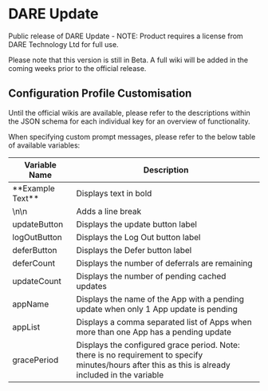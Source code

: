 # DARE Update
Public release of DARE Update - NOTE: Product requires a license from DARE Technology Ltd for full use.

Please note that this version is still in Beta. A full wiki will be added in the coming weeks prior to the official release.

## Configuration Profile Customisation

Until the official wikis are available, please refer to the descriptions within the JSON schema for each individual key for an overview of functionality.

When specifying custom prompt messages, please refer to the below table of available variables:

| Variable Name      | Description |
| ----------- | ----------- |
| \*\*Example Text\*\*  | Displays text in bold        |
| \n\n  | Adds a line break       |
| updateButton      | Displays the update button label       |
| logOutButton  | Displays the Log Out button label        |
| deferButton  | Displays the Defer button label        |
| deferCount  | Displays the number of deferrals are remaining        |
| updateCount  | Displays the number of pending cached updates       |
| appName  | Displays the name of the App with a pending update when only 1 App update is pending     |
| appList  | Displays a comma separated list of Apps when more than one App has a pending update       |
| gracePeriod  | Displays the configured grace period. Note: there is no requirement to specify minutes/hours after this as this is already included in the variable      |
